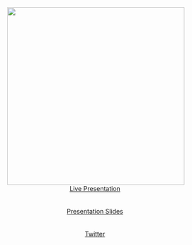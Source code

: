 <img align="right" hspace="50" height="400" src="https://www.dropbox.com/s/0pi5ccfm9tdz980/photo_100.png?raw=1">

<div>
  <p align="center">
    <br/><br/><br/><br/>
    <a href="https://www.dropbox.com/s/n20cvt6siyrhc4h/presentation.mov?dl=0">Live Presentation</a><br/><br/><br/>
    <a href="https://www.dropbox.com/s/7wt2zv16vadhmez/kIP%20APP-%20Presentation.key?dl=0">Presentation Slides</a><br/><br/><br/>
    <a href="https://twitter.com/BlackGirlsCode/status/911416013501038593">Twitter</a>
  </p>
</div>
